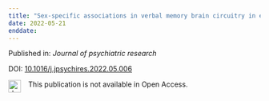 ```yaml
---
title: "Sex-specific associations in verbal memory brain circuitry in early psychosis."
date: 2022-05-21
enddate:
---
```


Published in: *Journal of psychiatric research*

DOI: [10.1016/j.jpsychires.2022.05.006](https://doi.org/10.1016/j.jpsychires.2022.05.006)

<img src=https://upload.wikimedia.org/wikipedia/commons/thumb/0/0e/Closed_Access_logo_transparent.svg/1200px-Closed_Access_logo_transparent.svg.png alt="drawing" width="25" align="left"/> &nbsp;&nbsp;&nbsp;This publication is not available in Open Access.


